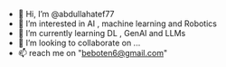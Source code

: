 - 👋 Hi, I’m @abdullahatef77
- 👀 I’m interested in AI , machine learning and Robotics
- 🌱 I’m currently learning DL , GenAI and LLMs
- 💞️ I’m looking to collaborate on ...
- 📫 reach me on "beboten6@gmail.com"

<!---
abdullahatef77/abdullahatef77 is a ✨ special ✨ repository because its `README.md` (this file) appears on your GitHub profile.
You can click the Preview link to take a look at your changes.
--->

